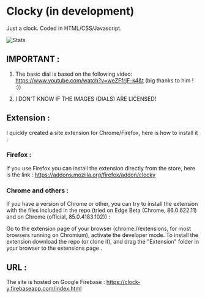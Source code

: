# Clocky (in development)
Just a clock.
Coded in HTML/CSS/Javascript.

![Stats](https://clock-y.firebaseapp.com/resources/stats.svg)

## IMPORTANT :

1. The basic dial is based on the following video: https://www.youtube.com/watch?v=weZFfrjF-k4&t (big thanks to him ! :))

2. I DON'T KNOW IF THE IMAGES (DIALS) ARE LICENSED!

## Extension :
I quickly created a site extension for Chrome/Firefox, here is how to install it : 

### Firefox : 
If you use Firefox you can install the extension directly from the store, here is the link : https://addons.mozilla.org/firefox/addon/clocky

### Chrome and others :
If you have a version of Chrome or other, you can try to install the extension with the files included in the repo (tried on Edge Beta (Chrome, 86.0.622.11) and on Chrome (official, 85.0.4183.102)) :

Go to the extension page of your browser (chrome://extensions, for most browsers running on Chromium), activate the developer mode. To install the extension download the repo (or clone it), and drag the "Extension" folder in your browser to the extensions page .

## URL :

The site is hosted on Google Firebase : https://clock-y.firebaseapp.com/index.html
